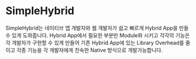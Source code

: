 # SimpleHybrid

SimpleHybrid는 네이티브 앱 개발자와 웹 개발자가 쉽고 빠르게 Hybrid App을 만들 수 있게 도와줍니다.
Hybrid App에서 필요한 부분만 Module화 시키고 각각의 기능은 각 개발자가 구현할 수 있게 만들어 기존 Hybrid App에 있는 Library Overhead를 줄이고 각종 기능을 각 개발자에게 친숙한 Native 방식으로 개발가능합니다.